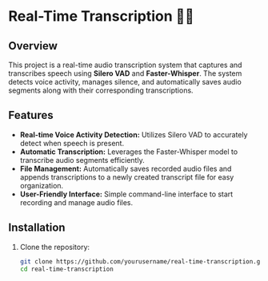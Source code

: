 # Real-Time Transcription 📜🎤

## Overview
This project is a real-time audio transcription system that captures and transcribes speech using **Silero VAD** and **Faster-Whisper**. The system detects voice activity, manages silence, and automatically saves audio segments along with their corresponding transcriptions.

## Features
- **Real-time Voice Activity Detection:** Utilizes Silero VAD to accurately detect when speech is present.
- **Automatic Transcription:** Leverages the Faster-Whisper model to transcribe audio segments efficiently.
- **File Management:** Automatically saves recorded audio files and appends transcriptions to a newly created transcript file for easy organization.
- **User-Friendly Interface:** Simple command-line interface to start recording and manage audio files.

## Installation
1. Clone the repository:
   ```bash
   git clone https://github.com/yourusername/real-time-transcription.git
   cd real-time-transcription
